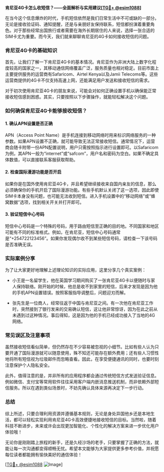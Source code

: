 **肯尼亚4G卡怎么收短信？——全面解析与实用建议[[TG💪+ @esim1088](https://t.me/s/esim1088)]**

在当今这个信息爆炸的时代，手机短信依然是我们日常生活中不可或缺的一部分。无论是接收验证码、通知提醒，还是与亲朋好友保持联系，短信都扮演着重要角色。对于那些经常出国旅行或者需要在海外长期居住的人来说，选择一张合适的SIM卡尤为重要。而今天，我们就来聊聊肯尼亚的4G卡如何接收短信的问题。

### 肯尼亚4G卡的基础知识

首先，让我们了解一下肯尼亚4G卡的基本情况。肯尼亚作为非洲大陆上数字化程度较高的国家之一，其移动通信网络覆盖广泛，服务质量也相对稳定。目前市面上主要提供服务的运营商有Safaricom、Airtel Kenya以及Jamii Telecoms等。这些运营商提供的4G卡不仅支持高速上网，还能满足用户发送和接收短信的需求。

对于初次使用肯尼亚4G卡的朋友来说，可能会对如何正确设置手机以确保能正常接收短信感到困惑。其实，只要按照以下步骤操作，就能轻松解决这个问题。

### 如何确保肯尼亚4G卡能够接收短信？

#### 1. 确认APN设置是否正确

APN（Access Point Name）是手机连接到移动网络时用来标识网络服务的一种参数。如果APN设置不正确，就可能导致无法正常接收短信。通常情况下，运营商会随卡附带一份APN配置说明，用户只需按照指示进行设置即可。以Safaricom为例，其APN一般为“internet”或“safcom”，用户名和密码为空白。如果不确定具体数值，可以直接联系客服获取帮助。

#### 2. 检查国际漫游功能是否开启

如果你是在国外使用肯尼亚4G卡，并且希望继续接收来自国内亲友的信息，那么必须确保你的手机开启了国际漫游功能。有些手机默认关闭了这一选项，因此即使SIM卡本身没有问题，也可能无法收到短信。进入手机设置中的“移动网络”或“蜂窝数据”选项，找到相关开关并打开即可。

#### 3. 验证短信中心号码

短信中心号码是一个特殊的号码，用于路由短信至正确的目的地。不同国家和地区可能有不同的标准格式。例如，在肯尼亚，短信中心号码通常是“+254722123456”。如果你发现偶尔收不到某些短信号码，请检查一下该号码是否准确无误。

### 实际案例分享

为了让大家更好地理解上述理论知识的实际应用，这里分享几个真实案例：

- 小王是一名留学生，他在英国学习期间购买了一张肯尼亚4G卡以便随时与家人保持联络。刚开始的时候，他总是收不到家里的短信，后来才发现是因为他的手机APN设置错误。按照客服指导调整后，问题迎刃而解。
  
- 张先生是一位商人，经常往返于中国与肯尼亚之间。有一次他在肯尼亚工作时，突然接到了银行发来的交易确认短信，这让他非常惊讶，因为在此之前从未遇到过这种情况。事后得知，这是因为他的手机已经成功接入了当地的4G网络。

### 常见误区及注意事项

虽然接收短信看似简单，但仍然存在不少容易被忽视的小细节。比如有些人认为只要开通了国际漫游就可以随意使用，殊不知还可能存在额外费用；还有些人习惯性地将所有短信视为垃圾邮件而忽略查看。因此，在享受便捷通讯的同时，也要时刻注意保护个人隐私安全。

此外，值得注意的是，并非所有的应用程序都会通过传统短信方式发送验证信息。例如微信、支付宝等常用软件往往采用客户端内嵌消息推送机制，而非依赖外部短信服务。所以在遇到类似场景时，不妨先确认具体来源再决定下一步行动。

### 总结

综上所述，只要合理利用资源并遵循基本规则，无论是身处异国他乡还是本地生活，都可以轻松实现利用肯尼亚4G卡高效便捷地接收短信的目标。当然啦，随着科技不断进步，未来或许会出现更加智能化、个性化的解决方案来进一步优化用户体验哦！

无论你是刚刚踏上旅程的新手，还是久经沙场的老手，只要掌握了正确的方法，就能让每一次沟通都变得顺畅无忧。希望本文能够为大家提供更多参考价值，并祝愿每位读者都能拥有愉快美好的通信体验！

[[TG💪+ @esim1088](https://t.me/s/esim1088) ![Image](https://i.postimg.cc/4NQfJmqS/Snipaste-2025-05-13-00-14-12.png)]